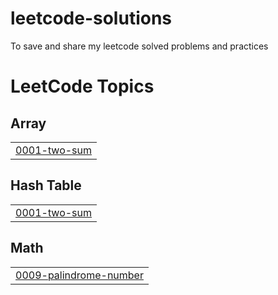 # leetcode-solutions
To save and share my leetcode solved problems and practices

<!---LeetCode Topics Start-->
# LeetCode Topics
## Array
|  |
| ------- |
| [0001-two-sum](https://github.com/Iferji5/leetcode-solutions/tree/master/0001-two-sum) |
## Hash Table
|  |
| ------- |
| [0001-two-sum](https://github.com/Iferji5/leetcode-solutions/tree/master/0001-two-sum) |
## Math
|  |
| ------- |
| [0009-palindrome-number](https://github.com/Iferji5/leetcode-solutions/tree/master/0009-palindrome-number) |
<!---LeetCode Topics End-->